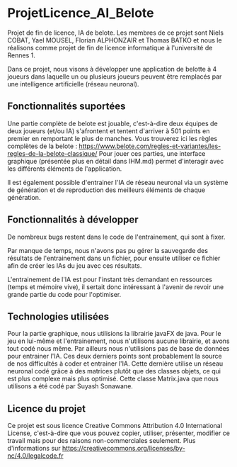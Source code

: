 # ProjetLicence_AI_Belote

Projet de fin de licence, IA de belote.
Les membres de ce projet sont Niels COBAT, Yael MOUSEL, Florian ALPHONZAIR et Thomas BATKO et nous le réalisons comme projet de fin de licence informatique à l'université de Rennes 1.

Dans ce projet, nous visons à développer une application de belotte à 4 joueurs dans laquelle un ou plusieurs joueurs peuvent être remplacés par une intelligence artificielle (réseau neuronal).

## Fonctionnalités suportées

Une partie complète de belote est jouable, c'est-à-dire deux équipes de deux joueurs (et/ou IA) s'afrontent et tentent d'arriver à 501 points en premier en remportant le plus de manches. Vous trouverez ici les règles complètes de la belote : https://www.belote.com/regles-et-variantes/les-regles-de-la-belote-classique/
Pour jouer ces parties, une interface graphique (présentée plus en détail dans IHM.md) permet d'interagir avec les différents éléments de l'application.

Il est également possible d'entrainer l'IA de réseau neuronal via un système de génération et de reproduction des meilleurs éléments de chaque génération.

## Fonctionnalités à développer

De nombreux bugs restent dans le code de l'entrainement, qui sont à fixer.

Par manque de temps, nous n'avons pas pu gérer la sauvegarde des résultats de l'entrainement dans un fichier, pour ensuite utiliser ce fichier afin de créer les IAs du jeu avec ces résultats.

L'entrainement de l'IA est pour l'instant très demandant en ressources (temps et mémoire vive), il sertait donc intéressant à l'avenir de revoir une grande partie du code pour l'optimiser.

## Technologies utilisées

Pour la partie graphique, nous utilisions la librairie javaFX de java. Pour le jeu en lui-même et l'entrainement, nous n'utilisons aucune librairie, et avons tout codé nous même. Par ailleurs nous n'utilisions pas de base de données pour entrainer l'IA. Ces deux derniers points sont probablement la source de nos difficultés à coder et entrainer l'IA. Cette dernière utilise un réseau neuronal codé grâce à des matrices plutôt que des classes objets, ce qui est plus complexe mais plus optimisé. Cette classe Matrix.java que nous utilisons a été codé par Suyash Sonawane.

## Licence du projet

Ce projet est sous licence Creative Commons Attribution 4.0 International License, c'est-à-dire que vous pouvez copier, utiliser, présenter, modifier ce travail mais pour des raisons non-commerciales seulement. Plus d'informations sur https://creativecommons.org/licenses/by-nc/4.0/legalcode.fr
